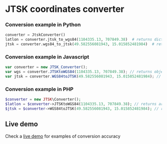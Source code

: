# JTSK coordinates converter


### Conversion example in Python

```python
converter = JtskConverter()
latlon = converter.jtsk_to_wgs84(1104335.13, 707849.38)  # returns dict {'lat', 'lon'}
jtsk = converter.wgs84_to_jtsk(49.582556081943, 15.015852481984)  # returns dict {'x', 'y'}
```

### Conversion example in Javascript

```javascript
var converter = new JTSK_Converter();
var wgs = converter.JTSKtoWGS84(1104335.13, 707849.38); // returns object {'lat', 'lon'}
var jtsk = converter.WGS84toJTSK(49.582556081943, 15.015852481984); // returns object {'x', 'y'}
```


### Conversion example in PHP

```php
$converter = new JTSK\Converter();
$latlon = $converter->JTSKtoWGS84(1104335.13, 707849.38); // returns array ['lat', 'lon']
$jtsk = $converter->WGS84toJTSK(49.582556081943, 15.015852481984); // returns array ['x', 'y']
```


## Live demo
Check a [live demo](http://vast-brushlands-3412.herokuapp.com/jtsk/) for examples of conversion accuracy
